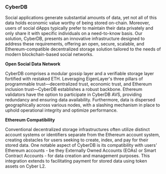 ### CyberDB

Social applications generate substantial amounts of data, yet not all of this data holds economic value worthy of being stored on-chain. Moreover, users of social dApps typically prefer to maintain their data privately and only share it with specific individuals on a need-to-know basis. Our solution, CyberDB, presents an innovative infrastructure designed to address these requirements, offering an open, secure, scalable, and Ethereum-compatible decentralized storage solution tailored to the needs of modern blockchain-based social networks.

**Open Social Data Network**

CyberDB comprises a modular gossip layer and a verifiable storage layer fortified with restaked ETH. Leveraging EigenLayer's three pillars of programmable trust—decentralized trust, economic trust, and Ethereum inclusion trust—CyberDB establishes a robust backbone. Ethereum validators have the option to participate in CyberDB AVS, providing redundancy and ensuring data availability. Furthermore, data is dispersed geographically across various nodes, with a slashing mechanism in place to uphold operational integrity and optimize performance.

**Ethereum Compatibility**

Conventional decentralized storage infrastructures often utilize distinct account systems or identifiers separate from the Ethereum account system, creating obstacles for users seeking to create, index, and pay for their stored data. One notable aspect of CyberDB is its compatibility with users' Ethereum accounts - be they Externally Owned Accounts (EOAs) or Smart Contract Accounts - for data creation and management purposes. This integration extends to facilitating payment for stored data using token assets on Cyber L2.
